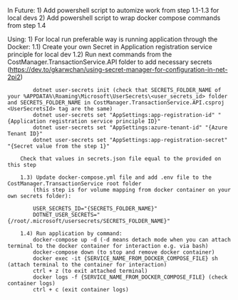 In Future:
    1) Add powershell script to automize work from step 1.1-1.3 for local devs
    2) Add powershell script to wrap docker compose commands from step 1.4 

Using:
    1) For local run preferable way is running application through the Docker:
        1.1) Create your own Secret in Application registration service principle for local dev
        1.2) Run next commands from the CostManager.TransactionService.API folder to add necessary secrets 
            (https://dev.to/gkarwchan/using-secret-manager-for-configuration-in-net-2pi2)

            dotnet user-secrets init (check that SECRETS_FOLDER_NAME of your %APPDATA%\Roaming\Microsoft\UserSecrets\<user_secrets_id> folder and SECRETS_FOLDER_NAME in CostManager.TransactionService.API.csproj <UserSecretsId> tag are the same)
            dotnet user-secrets set "AppSettings:app-registration-id" "{Application registration service principle ID}"
            dotnet user-secrets set "AppSettings:azure-tenant-id" "{Azure Tenant ID}"
            dotnet user-secrets set "AppSettings:app-registration-secret" "{Secret value from the step 1}"
            
        Check that values in secrets.json file equal to the provided on this step

        1.3) Update docker-compose.yml file and add .env file to the CostManager.TransactionService root folder 
            (this step is for volume mapping from docker container on your own secrets folder):

            USER_SECRETS_ID="{SECRETS_FOLDER_NAME}"
            DOTNET_USER_SECRETS="{/root/.microsoft/usersecrets/SECRETS_FOLDER_NAME}"

        1.4) Run application by command:
            docker-compose up -d (-d means detach mode when you can attach terminal to the docker container for interaction e.g. via bash)
            docker-compose down (to stop and remove docker container)
            docker exec -it {SERVICE_NAME_FROM_DOCKER_COMPOSE_FILE} sh (attach terminal to the container for interaction)
            ctrl + z (to exit attached terminal)
            docker logs -f {SERVICE_NAME_FROM_DOCKER_COMPOSE_FILE} (check container logs)
            ctrl + c (exit container logs)
